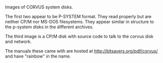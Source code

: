 Images of CORVUS system disks.

The first two appear to be P-SYSTEM format. They read properly but are neither
CP/M nor MS-DOS filesystems. They appear similar in structure to the p-system
disks in the different archives.

The third image is a CP/M disk with source code to talk to the corvus disk and
network.

The manuals these came with are hosted at http://bitsavers.org/pdf/corvus/ and
have "rainbow" in the name.
